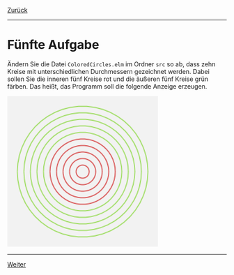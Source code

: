 [Zurück](Conditionals.md)

---

# Fünfte Aufgabe

Ändern Sie die Datei `ColoredCircles.elm` im Ordner `src` so ab, dass zehn Kreise mit unterschiedlichen Durchmessern gezeichnet werden.
Dabei sollen Sie die inneren fünf Kreise rot und die äußeren fünf Kreise grün färben.
Das heißt, das Programm soll die folgende Anzeige erzeugen.

![Farbige Kreise](../images/colored-circles.png)

---

[Weiter](MousePosition.md)
